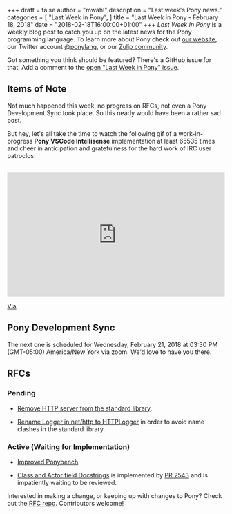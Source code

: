 +++
draft = false
author = "mwahl"
description = "Last week's Pony news."
categories = [
    "Last Week in Pony",
]
title = "Last Week in Pony - February 18, 2018"
date = "2018-02-18T16:00:00+01:00"
+++
_Last Week In Pony_ is a weekly blog post to catch you up on the latest news for the Pony programming language. To learn more about Pony check out [our website](https://ponylang.io), our Twitter account [@ponylang](https://twitter.com/ponylang), or our [Zulip community](https://ponylang.zulipchat.com).

Got something you think should be featured? There's a GitHub issue for that! Add a comment to the [open "Last Week in Pony" issue](https://github.com/ponylang/ponylang.github.io/issues?q=is%3Aissue+is%3Aopen+label%3Alast-week-in-pony).
<!--more-->

## Items of Note

Not much happened this week, no progress on RFCs, not even a Pony Development Sync took place. So this nearly would have been a rather sad post. 

But hey, let's all take the time to watch the following gif of a work-in-progress **Pony VSCode Intellisense** implementation at least 65535 times and cheer in anticipation and gratefulness for the hard work of IRC user patroclos:

<br />

<div style='position:relative;padding-bottom:57%'><iframe src='https://gfycat.com/ifr/AccurateHonestEeve?autoplay=0' frameborder='0' scrolling='no' width='100%' height='100%' style='position:absolute;top:0;left:0;' allowfullscreen></iframe></div>

[Via](https://gfycat.com/AccurateHonestEeve).

## Pony Development Sync

The next one is scheduled for Wednesday, February 21, 2018 at 03:30 PM (GMT-05:00) America/New York via zoom. We'd love to have you there.

## RFCs

### Pending

- [Remove HTTP server from the standard library](https://github.com/ponylang/rfcs/pull/117).

- [Rename Logger in net/http to HTTPLogger](https://github.com/ponylang/rfcs/pull/116) in order to avoid name clashes in the standard library.

### Active (Waiting for Implementation)

- [Improved Ponybench](https://github.com/ponylang/rfcs/pull/119)

- [Class and Actor field Docstrings](https://github.com/ponylang/rfcs/pull/115) is implemented by [PR 2543](https://github.com/ponylang/ponyc/pull/2543) and is impatiently waiting to be reviewed.


Interested in making a change, or keeping up with changes to Pony? Check out the [RFC repo](https://github.com/ponylang/rfcs). Contributors welcome!

